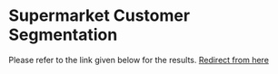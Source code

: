 # Supermarket Customer Segmentation
Please refer to the link given below for the results.
<a href="https://www.w3schools.com">Redirect from here</a>
